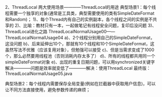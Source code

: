 2、ThreadLocal
两大使用场景————ThreadLocal的用途
典型场景1：每个线程需要一个独享的对象(通常是工具类，典型需要使用的类有SimpleDateFormat和Random)；
 1)、每个Thread内有自己的实例副本，各个线程之间的实例是不共享的
 2)、比喻：教材只有一本，一起做笔记有线程安全问题，复印后没问题
 3)、ThreadLocal进化之路 ThreadLocalNormalUsage00——ThreadLocalNormalUsage04
  a)、2个线程分别用自己的SimpleDateFormat，这没问题
  b)、后来延伸出10个，那就有10个线程和10个SimpleDateFormat，这虽然写法不优雅（应该复用对象），但勉强可以接受
  c)、但是当需求变成了1000个，那么必然要用线程池（否则消耗内存太多了）
  d)、所有的线程都共用同一个simpleDateFormat对象
  e)、出现的重复日期问题，可以用synchronized关键字解决————问题是效率就变低了————解决：使用ThreadLocal
  最终版：ThreadLocalNormalUsage05.java

典型场景2：每个线程内需要保存全局变量(例如在拦截器中获取用户信息)，可以让不同方法直接使用，避免参数传递的麻烦；